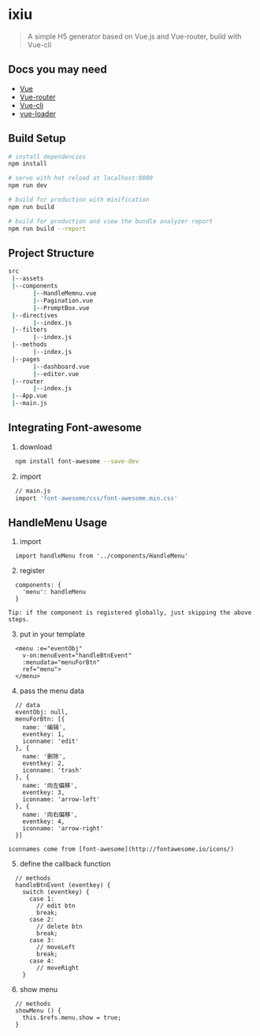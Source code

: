 # ixiu

> A simple H5 generator based on Vue.js and Vue-router, build with Vue-cli

## Docs you may need

* [Vue](https://cn.vuejs.org/v2/guide/)
* [Vue-router](http://router.vuejs.org/zh-cn/essentials/getting-started.html)
* [Vue-cli](http://vuejs-templates.github.io/webpack/index.html)
* [vue-loader](http://vuejs.github.io/vue-loader)

## Build Setup

``` bash
# install dependencies
npm install

# serve with hot reload at localhost:8080
npm run dev

# build for production with minification
npm run build

# build for production and view the bundle analyzer report
npm run build --report
```

## Project Structure
``` bash
src
 |--assets
 |--components
       |--HandleMemnu.vue
       |--Pagination.vue
       |--PromptBox.vue
 |--directives
       |--index.js
 |--filters
       |--index.js
 |--methods
       |--index.js
 |--pages
       |--dashboard.vue
       |--editor.vue
 |--router
       |--index.js
 |--App.vue
 |--main.js
```

## Integrating Font-awesome
1. download
``` bash
  npm install font-awesome --save-dev
```
2. import
``` bash
  // main.js
  import 'font-awesome/css/font-awesome.min.css'
```

## HandleMenu Usage
1. import
```
  import handleMenu from '../components/HandleMenu'
```
2. register
```
  components: {
    'menu': handleMenu
  }
```
    Tip: if the component is registered globally, just skipping the above steps.

3. put in your template
```
  <menu :e="eventObj"
    v-on:menuEvent="handleBtnEvent"
    :menudata="menuForBtn"
    ref="menu">
  </menu>
```

4. pass the menu data
```
  // data
  eventObj: null,
  menuForBtn: [{
    name: '编辑',
    eventkey: 1,
    iconname: 'edit'
  }, {
    name: '删除',
    eventkey: 2,
    iconname: 'trash'
  }, {
    name: '向左偏移',
    eventkey: 3,
    iconname: 'arrow-left'
  }, {
    name: '向右偏移',
    eventkey: 4,
    iconname: 'arrow-right'
  }]
```
    iconnames come from [font-awesome](http://fontawesome.io/icons/)

5. define the callback function
```
  // methods
  handleBtnEvent (eventkey) {
    switch (eventkey) {
      case 1:
        // edit btn
        break;
      case 2:
        // delete btn
        break;
      case 3:
        // moveLeft
        break;
      case 4:
        // moveRight
    }
```

6. show menu
```
  // methods
  showMenu () {
    this.$refs.menu.show = true;
  }
```